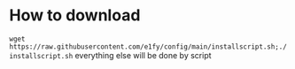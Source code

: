# How to download
```wget https://raw.githubusercontent.com/e1fy/config/main/installscript.sh;./installscript.sh```
everything else will be done by script
